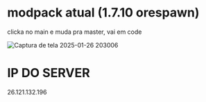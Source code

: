 # modpack atual (1.7.10 orespawn)
clicka no main e muda pra master, vai em code

![Captura de tela 2025-01-26 203006](https://github.com/user-attachments/assets/1fe40991-46a6-4c2d-bedf-ee212fb90231)

# **IP DO SERVER**
26.121.132.196
